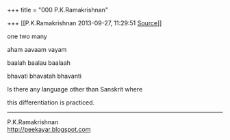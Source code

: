 +++
title = "000 P.K.Ramakrishnan"

+++
[[P.K.Ramakrishnan	2013-09-27, 11:29:51 [Source](https://groups.google.com/g/samskrita/c/asYMQx4IzAE)]]



  

  

one        two         many

  

aham       aavaam      vayam  

  

baalah      baalau       baalaah

  

bhavati      bhavatah     bhavanti

  

Is there any language other than Sanskrit where

this differentiation is practiced.

-----------------------------------  
P.K.Ramakrishnan  
<http://peekayar.blogspot.com>

